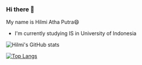 ### Hi there 👋

My name is Hilmi Atha Putra😄

* I'm currently studying IS in University of Indonesia





![Hilmi's GitHub stats](https://github-readme-stats.vercel.app/api?username=hilmiatha&show_icons=true&theme=radical)


[![Top Langs](https://github-readme-stats.vercel.app/api/top-langs/?username=anuraghazra&layout=donut&theme=radical)](https://github.com/anuraghazra/github-readme-stats)
<!--
**hilmiatha/hilmiatha** is a ✨ _special_ ✨ repository because its `README.md` (this file) appears on your GitHub profile.

Here are some ideas to get you started:

- 🔭 I’m currently working on ...
- 🌱 I’m currently learning ...
- 👯 I’m looking to collaborate on ...
- 🤔 I’m looking for help with ...
- 💬 Ask me about ...
- 📫 How to reach me: ...
- 😄 Pronouns: ...
- ⚡ Fun fact: ...
-->

